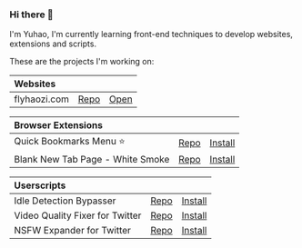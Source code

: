 ### Hi there 👋

<!--
**flyhaozi/flyhaozi** is a ✨ _special_ ✨ repository because its `README.md` (this file) appears on your GitHub profile.

Here are some ideas to get you started:

- 🔭 I’m currently working on ...
- 🌱 I’m currently learning ...
- 👯 I’m looking to collaborate on ...
- 🤔 I’m looking for help with ...
- 💬 Ask me about ...
- 📫 How to reach me: ...
- 😄 Pronouns: ...
- ⚡ Fun fact: ...
-->

I'm Yuhao, I'm currently learning front-end techniques to develop websites, extensions and scripts.

These are the projects I'm working on:

| Websites | | |
|:---------|-|-|
| flyhaozi.com | [Repo](https://github.com/flyhaozi/flyhaozi.com) | [Open](https://flyhaozi.com/) |

| Browser Extensions | | |
|:-------------------|-|-|
| Quick Bookmarks Menu ⭐| [Repo](https://github.com/flyhaozi/Quick-Bookmarks-Menu) | [Install](https://chrome.google.com/webstore/detail/quick-bookmarks-menu/fkemipdcgbeknabedhecepcebhlnlhbf) |
| Blank New Tab Page - White Smoke | [Repo](https://github.com/flyhaozi/Blank-New-Tab-Page---White-Smoke) | [Install](https://chrome.google.com/webstore/detail/blank-new-tab-page-white/jmbngnnlimnakiibacglaeflpghellfh) |

| Userscripts | | |
|:------------|-|-|
| Idle Detection Bypasser | [Repo](https://github.com/flyhaozi/Idle-Detection-Bypasser) | [Install](https://greasyfork.org/scripts/432878-idle-detection-bypasser)
| Video Quality Fixer for Twitter | [Repo](https://github.com/flyhaozi/Video-Quality-Fixer-for-Twitter) | [Install](https://greasyfork.org/scripts/399827-video-quality-fixer-for-twitter) |
| NSFW Expander for Twitter | [Repo](https://github.com/flyhaozi/NSFW-Expander-for-Twitter) | [Install](https://sleazyfork.org/scripts/428873-nsfw-expander-for-twitter) |
